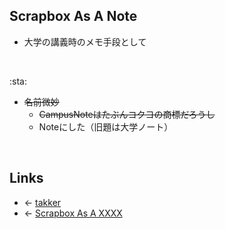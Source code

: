 ## Scrapbox As A Note
- 大学の講義時のメモ手段として

<br>

:sta:

- ~~名前微妙~~
    - ~~CampusNoteはたぶんコクヨの商標だろうし~~
    - Noteにした（旧題は大学ノート）

<br>

## Links
- ← [takker](takker.md)
- ← [Scrapbox As A XXXX](Scrapbox_As_A_XXXX.md)

